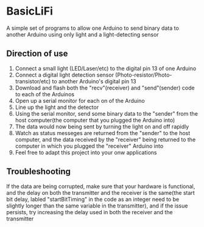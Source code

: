 # BasicLiFi
A simple set of programs to allow one Arduino to send binary data to another Arduino using only light and a light-detecting sensor
## Direction of use
1. Connect a small light (LED/Laser/etc) to the digital pin 13 of one Arduino
2. Connect a digital light detection sensor (Photo-resistor/Photo-transistor/etc) to another Arduino's digital pin 13
3. Download and flash both the "recv"(receiver) and "send"(sender) code to each of the Arduinos
4. Open up a serial monitor for each on of the Arduino
5. Line up the light and the detector
6. Using the serial monitor, send some binary data to the "sender" from the host computer(the computer that you plugged the Arduino into)
7. The data would now being sent by turning the light on and off rapidly
8. Watch as status messeges are returned from the "sender" to the host computer, and the data received by the "receiver" being returned to the computer in which you plugged the "receiver" Arduino into
9. Feel free to adapt this project into your onw applications
## Troubleshooting
If the data are being corrupted, make sure that your hardware is functional, and the delay on both the transmitter and the receiver is the same(the start bit delay, labled "startBitTiming" in the code as an integer need to be slightly longer than the same variable in the transmitter), and if the issue persists, try increasing the delay used in both the receiver and the transmitter

